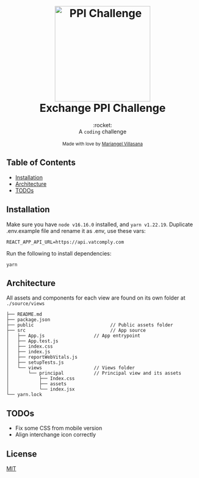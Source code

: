 <h1 align="center">
  <br>
  <a href="http://github.com/mariangelvc"><img src="https://www.portfoliopersonal.com/Content/Images/logo-pp-inversiones.png" alt="PPI Challenge" width="250"></a>
  <br>
Exchange PPI Challenge
  <br>
</h1>
<div align="center">
  :rocket:
</div>
<div align="center">
  A <code>coding</code> challenge
</div>

<br />

<div align="center">
  <sub>Made with love by
  <a href="https://github.com/mariangelvc">
  Mariangel Villasana
  </a>
</div>

## Table of Contents

- [Installation](#installation)
- [Architecture](#architecture)
- [TODOs](#todos)

## Installation
Make sure you have `node v16.16.0` installed, and `yarn v1.22.19`.
Duplicate .env.example file and rename it as .env, use these vars:
```
REACT_APP_API_URL=https://api.vatcomply.com
```

Run the following to install dependencies:
```
yarn
```

## Architecture

All assets and components for each view are found on its own folder at `./source/views`

```
├── README.md
├── package.json
├── public                            // Public assets folder
├── src                               // App source
│   ├── App.js                  // App entrypoint
│   ├── App.test.js
│   ├── index.css
│   ├── index.js
│   ├── reportWebVitals.js
│   ├── setupTests.js
│   └── views                   // Views folder
│       └── principal           // Principal view and its assets
│           ├── Index.css
│           ├── assets
│           └── index.jsx
└── yarn.lock

```

## TODOs

* Fix some CSS from mobile version
* Align interchange icon correctly

## License

[MIT](https://tldrlegal.com/license/mit-license)

